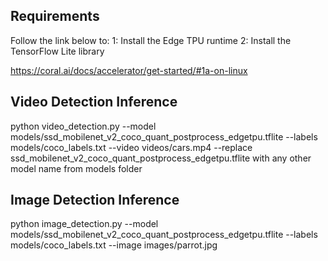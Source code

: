 ## Requirements
Follow the link below to:
1: Install the Edge TPU runtime
2: Install the TensorFlow Lite library

https://coral.ai/docs/accelerator/get-started/#1a-on-linux



## Video Detection Inference 
python video_detection.py --model models/ssd_mobilenet_v2_coco_quant_postprocess_edgetpu.tflite --labels models/coco_labels.txt --video videos/cars.mp4
--replace ssd_mobilenet_v2_coco_quant_postprocess_edgetpu.tflite with any other model name from models folder

## Image Detection Inference
python image_detection.py --model models/ssd_mobilenet_v2_coco_quant_postprocess_edgetpu.tflite --labels models/coco_labels.txt --image images/parrot.jpg
